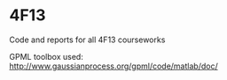 # 4F13

Code and reports for all 4F13 courseworks

GPML toolbox used: http://www.gaussianprocess.org/gpml/code/matlab/doc/
